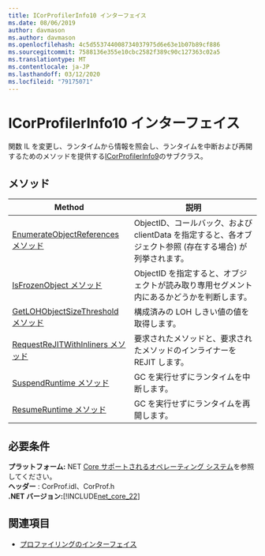 ```yaml
---
title: ICorProfilerInfo10 インターフェイス
ms.date: 08/06/2019
author: davmason
ms.author: davmason
ms.openlocfilehash: 4c5d553744008734037975d6e63e1b07b89cf886
ms.sourcegitcommit: 7588136e355e10cbc2582f389c90c127363c02a5
ms.translationtype: MT
ms.contentlocale: ja-JP
ms.lasthandoff: 03/12/2020
ms.locfileid: "79175071"
---
```

# <a name="icorprofilerinfo10-interface"></a>ICorProfilerInfo10 インターフェイス

関数 IL を変更し、ランタイムから情報を照会し、ランタイムを中断および再開するためのメソッドを提供する[ICorProfilerInfo9](icorprofilerinfo9-interface.md)のサブクラス。

## <a name="methods"></a>メソッド  

| Method|説明|  
| ------------|-----------------|  
|[EnumerateObjectReferences メソッド](icorprofilerinfo10-enumerateobjectreferences-method.md)|ObjectID、コールバック、および clientData を指定すると、各オブジェクト参照 (存在する場合) が列挙されます。 |
|[IsFrozenObject メソッド](icorprofilerinfo10-isfrozenobject-method.md)|ObjectID を指定すると、オブジェクトが読み取り専用セグメント内にあるかどうかを判断します。 |
|[GetLOHObjectSizeThreshold メソッド](icorprofilerinfo10-getlohobjectsizethreshold-method.md)|構成済みの LOH しきい値の値を取得します。 |
|[RequestReJITWithInliners メソッド](icorprofilerinfo10-requestrejitwithinliners-method.md)| 要求されたメソッドと、要求されたメソッドのインライナーを REJIT します。  |
|[SuspendRuntime メソッド](icorprofilerinfo10-suspendruntime-method.md)| GC を実行せずにランタイムを中断します。 |
|[ResumeRuntime メソッド](icorprofilerinfo10-resumeruntime-method.md)| GC を実行せずにランタイムを再開します。 |

## <a name="requirements"></a>必要条件  
**プラットフォーム:** NET [Core サポートされるオペレーティング システム](../../../core/install/dependencies.md?pivots=os-windows)を参照してください。  
**ヘッダー** : CorProf.idl、CorProf.h  
**.NET バージョン:**[!INCLUDE[net_core_22](../../../../includes/net-core-30-md.md)]

## <a name="see-also"></a>関連項目

- [プロファイリングのインターフェイス](profiling-interfaces.md)
